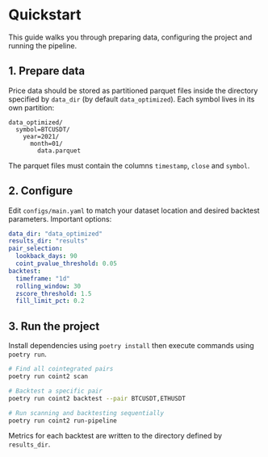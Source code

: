 # Quickstart

This guide walks you through preparing data, configuring the project and running the pipeline.

## 1. Prepare data

Price data should be stored as partitioned parquet files inside the directory specified by `data_dir` (by default `data_optimized`). Each symbol lives in its own partition:

```
data_optimized/
  symbol=BTCUSDT/
    year=2021/
      month=01/
        data.parquet
```

The parquet files must contain the columns `timestamp`, `close` and `symbol`.

## 2. Configure

Edit `configs/main.yaml` to match your dataset location and desired backtest parameters. Important options:

```yaml
data_dir: "data_optimized"
results_dir: "results"
pair_selection:
  lookback_days: 90
  coint_pvalue_threshold: 0.05
backtest:
  timeframe: "1d"
  rolling_window: 30
  zscore_threshold: 1.5
  fill_limit_pct: 0.2
```

## 3. Run the project

Install dependencies using `poetry install` then execute commands using `poetry run`.

```bash
# Find all cointegrated pairs
poetry run coint2 scan

# Backtest a specific pair
poetry run coint2 backtest --pair BTCUSDT,ETHUSDT

# Run scanning and backtesting sequentially
poetry run coint2 run-pipeline
```

Metrics for each backtest are written to the directory defined by `results_dir`.
